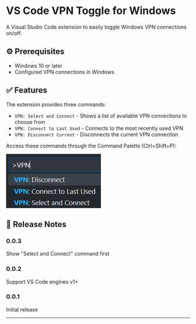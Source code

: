 # VS Code VPN Toggle for Windows

A Visual Studio Code extension to easily toggle Windows VPN connections on/off.

## ⚙️ Prerequisites

- Windows 10 or later
- Configured VPN connections in Windows

## ✅ Features

The extension provides three commands:

- `VPN: Select and Connect` - Shows a list of available VPN connections to choose from
- `VPN: Connect to Last Used` - Connects to the most recently used VPN
- `VPN: Disconnect Current` - Disconnects the current VPN connection

Access these commands through the Command Palette (Ctrl+Shift+P):

![Show Commands](./images/commands.png)

## 🚚 Release Notes

### 0.0.3

Show "Select and Connect" command first

### 0.0.2

Support VS Code engines v1+

### 0.0.1

Initial release

---